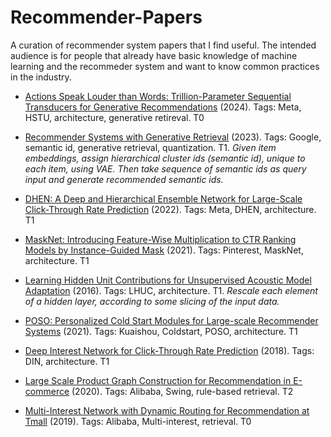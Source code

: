 # Recommender-Papers
A curation of recommender system papers that I find useful. The intended audience is for people that already have basic knowledge of machine learning and the recommeder system and want to know common practices in the industry.

- [Actions Speak Louder than Words: Trillion-Parameter Sequential Transducers for Generative Recommendations](https://arxiv.org/pdf/2402.17152) (2024).  Tags: Meta, HSTU, architecture, generative retireval.  T0

- [Recommender Systems with Generative Retrieval](https://arxiv.org/pdf/2305.05065) (2023).  Tags: Google, semantic id, generative retrieval, quantization.  T1. *Given item embeddings, assign hierarchical cluster ids (semantic id), unique to each item, using VAE. Then take sequence of semantic ids as query input and generate recommended semantic ids.* 

- [DHEN: A Deep and Hierarchical Ensemble Network for Large-Scale Click-Through Rate Prediction](https://arxiv.org/abs/2203.11014) (2022).  Tags: Meta, DHEN, architecture.  T1

- [MaskNet: Introducing Feature-Wise Multiplication to CTR Ranking Models by Instance-Guided Mask](https://arxiv.org/pdf/2102.07619) (2021).  Tags: Pinterest, MaskNet, architecture.  T1

- [Learning Hidden Unit Contributions for Unsupervised Acoustic Model Adaptation](https://arxiv.org/abs/1601.02828) (2016).  Tags: LHUC, architecture.  T1. *Rescale each element of a hidden layer, according to some slicing of the input data.*

- [POSO: Personalized Cold Start Modules for Large-scale Recommender Systems](https://arxiv.org/abs/2108.04690) (2021).  Tags: Kuaishou, Coldstart, POSO, architecture.  T1

- [Deep Interest Network for Click-Through Rate Prediction](https://arxiv.org/pdf/1706.06978) (2018).  Tags: DIN, architecture.  T1

- [Large Scale Product Graph Construction for Recommendation in E-commerce](https://arxiv.org/pdf/2010.05525) (2020).  Tags: Alibaba, Swing, rule-based retrieval.  T2

- [Multi-Interest Network with Dynamic Routing for Recommendation at Tmall](https://arxiv.org/pdf/1904.08030) (2019).  Tags: Alibaba, Multi-interest, retrieval.  T0

